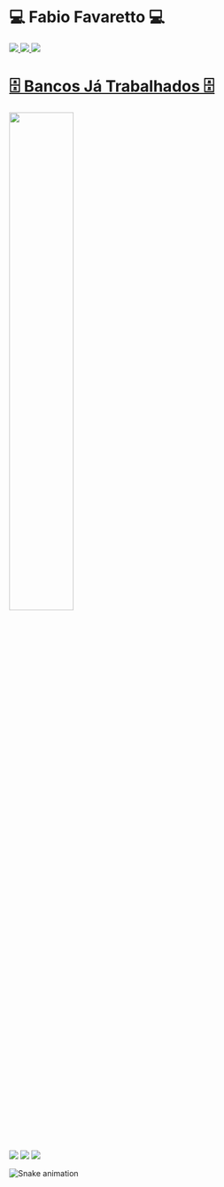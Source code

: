 # 💻 Fabio Favaretto 💻 ##
<div>
 <a href="[mailto:root.favaretto@gmail.com](https://img.shields.io/badge/WhatsApp-25D366?style=for-the-badge&logo=whatsapp&logoColor=white)"><img src="https://img.shields.io/badge/WhatsApp-25D366?style=for-the-badge&logo=whatsapp&logoColor=white"> 
 <a href="mailto:root.favaretto@gmail.com"><img src="https://img.shields.io/badge/Gmail-D14836?style=for-the-badge&logo=gmail&logoColor=white"> 
 <a href="mailto:root.favaretto@gmail.com"><img src="https://img.shields.io/badge/GitHub-100000?style=for-the-badge&logo=github&logoColor=white"> 
</div>
   
 # 🗄️ Bancos Já Trabalhados 🗄️ ##
   

  
  
 


 <div>
  <img width="48%" src="https://github-readme-stats.vercel.app/api/top-langs/?username=fhfavaretto&layout=compact)](https://github.com/fhfavaretto/github-readme-stats)&theme=dark"/>
</div>
<div> 
  <a href="https://www.instagram.com/f.cxmxgx/" target="_blank"><img src="https://img.shields.io/badge/-Instagram-%23E4405F?style=for-the-badge&logo=instagram&logoColor=white" target="_blank"></a>
  <a href = "mailto:felipecamargodev@gmail.com"><img src="https://img.shields.io/badge/-Gmail-%23333?style=for-the-badge&logo=gmail&logoColor=white" target="_blank"></a>
  <a href="https://www.linkedin.com/in/felipe-camargo-dev/" target="_blank"><img src="https://img.shields.io/badge/-LinkedIn-%230077B5?style=for-the-badge&logo=linkedin&logoColor=white" target="_blank"></a> 

  ![Snake animation](https://github.com/fhfavaretto/fhfavaretto/blob/output/github-contribution-grid-snake.svg)
 
</div>
